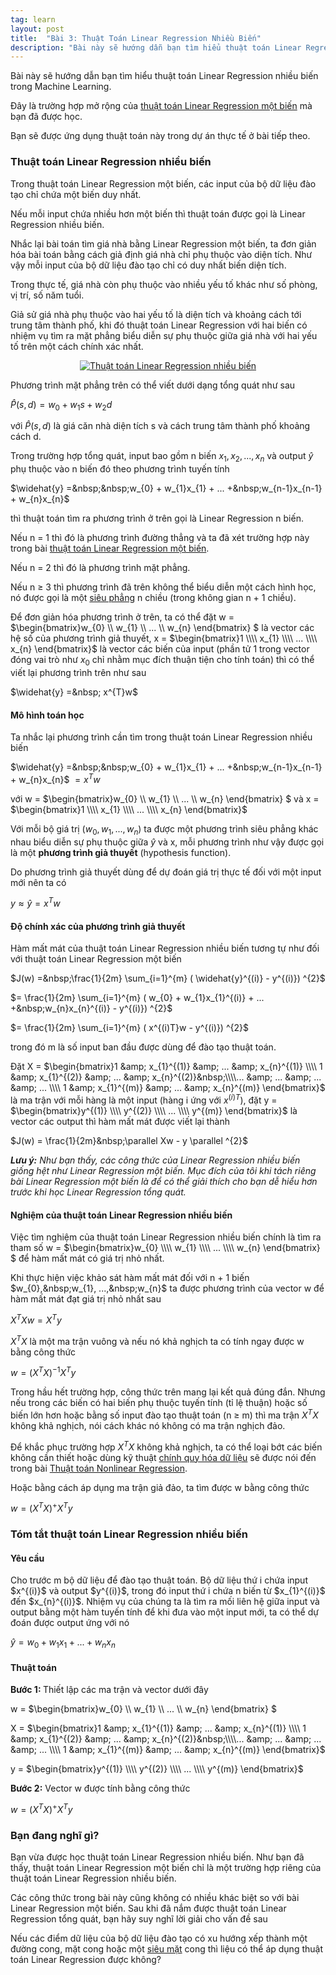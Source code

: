 ```yaml
---
tag: learn
layout: post
title:  "Bài 3: Thuật Toán Linear Regression Nhiều Biến"
description: "Bài này sẽ hướng dẫn bạn tìm hiểu thuật toán Linear Regression nhiều biến - một thuật toán rất quan trọng trong Machine Learning."
---
```


Bài này sẽ hướng dẫn bạn tìm hiểu thuật toán Linear Regression nhiều biến trong Machine Learning.

Đây là trường hợp mở rộng của <a href="https://www.dathoangblog.com/2018/07/linear-regression-mot-bien.html" rel="noopener" target="_blank">thuật toán Linear Regression một biến</a> mà bạn đã được học.

Bạn sẽ được ứng dụng thuật toán này trong dự án thực tế ở bài tiếp theo.
<!--more-->
<h3>
Thuật toán Linear Regression nhiều biến</h3>
Trong thuật toán Linear Regression một biến, các input của bộ dữ liệu đào tạo chỉ chứa một biến duy nhất.

Nếu mỗi input chứa nhiều hơn một biến thì thuật toán được gọi là Linear Regression nhiều biến.

Nhắc lại bài toán tìm giá nhà bằng Linear Regression một biến, ta đơn giản hóa bài toán bằng cách giả định giá nhà chỉ phụ thuộc vào diện tích. Như vậy mỗi input của bộ dữ liệu đào tạo chỉ có duy nhất biến diện tích.

Trong thực tế, giá nhà còn phụ thuộc vào nhiều yếu tố khác như số phòng, vị trí, số năm tuổi.

Giả sử giá nhà phụ thuộc vào hai yếu tố là diện tích và khoảng cách tới trung tâm thành phố, khi đó thuật toán Linear Regression với hai biến có nhiệm vụ tìm ra mặt phẳng biểu diễn sự phụ thuộc giữa giá nhà với hai yếu tố trên một cách chính xác nhất.


<div class="separator" style="clear: both; text-align: center;">
<a href="https://3.bp.blogspot.com/-hWOGLO2sbFo/W0VjsbIb33I/AAAAAAAAD1k/CvP6P3OvRwY5gewNdE7vqOWTtPW8R71QACPcBGAYYCw/s1600/figure_2.jpg" imageanchor="1" style="margin-left: 1em; margin-right: 1em;"><img alt="Thuật toán Linear Regression nhiều biến" border="0" data-original-height="418" data-original-width="500" src="https://3.bp.blogspot.com/-hWOGLO2sbFo/W0VjsbIb33I/AAAAAAAAD1k/CvP6P3OvRwY5gewNdE7vqOWTtPW8R71QACPcBGAYYCw/s1600/figure_2.jpg" title="Thuật toán Linear Regression nhiều biến" /></a></div>


Phương trình mặt phẳng trên có thể viết dưới dạng tổng quát như sau

$\widehat{P}(s, d) = w_{0} + w_{1}s + w_{2}d$

với $\widehat{P}(s, d)$ là giá căn nhà diện tích s và cách trung tâm thành phố khoảng cách d.

Trong trường hợp tổng quát, input bao gồm n biến $x_{1}, x_{2}, ..., x_{n}$ và output&nbsp;$\widehat{y}$ phụ thuộc vào n biến đó theo phương trình tuyến tính

$\widehat{y} =&nbsp;&nbsp;w_{0} + w_{1}x_{1} + ... +&nbsp;w_{n-1}x_{n-1} + w_{n}x_{n}$

thì thuật toán tìm ra phương trình ở trên gọi là Linear Regression n biến.

Nếu n = 1 thì đó là phương trình đường thẳng và ta đã xét trường hợp này trong bài <a href="https://www.dathoangblog.com/2018/07/linear-regression-mot-bien.html" rel="noopener" target="_blank">thuật toán Linear Regression một biến</a>.

Nếu n = 2 thì đó là phương trình mặt phẳng.

Nếu n ≥ 3 thì phương trình đã trên không thể biểu diễn một cách hình học, nó được gọi là một <a href="https://en.wikipedia.org/wiki/Hyperplane" rel="noopener" target="_blank">siêu phẳng</a> n chiều (trong không gian n + 1 chiều).

Để đơn giản hóa phương trình ở trên, ta có thể đặt w = $\begin{bmatrix}w_{0} \\\\ w_{1} \\\\ ... \\\\ w_{n} \end{bmatrix} $ là vector các hệ số của phương trình giả thuyết, x = $\begin{bmatrix}1 \\\\ x_{1} \\\\ ... \\\\ x_{n} \end{bmatrix}$ là vector các biến của input (phần tử 1 trong vector đóng vai trò như $x_{0}$ chỉ nhằm mục đích thuận tiện cho tính toán) thì có thể viết lại phương trình trên như sau

$\widehat{y} =&nbsp; x^{T}w$
<h4>
Mô hình toán học</h4>
Ta nhắc lại phương trình cần tìm trong thuật toán Linear Regression nhiều biến

$\widehat{y} =&nbsp;&nbsp;w_{0} + w_{1}x_{1} + ... +&nbsp;w_{n-1}x_{n-1} + w_{n}x_{n}$
$= x^{T}w$

với w = $\begin{bmatrix}w_{0} \\\\ w_{1} \\\\ ... \\\\ w_{n} \end{bmatrix} $ và x = $\begin{bmatrix}1 \\\\ x_{1} \\\\ ... \\\\ x_{n} \end{bmatrix}$

Với mỗi bộ giá trị ($w_{0}, w_{1}, ..., w_{n}$) ta được một phương trình siêu phẳng khác nhau biểu diễn sự phụ thuộc giữa $\widehat{y}$ và x, mỗi phương trình như vậy được gọi là một <b>phương trình giả thuyết</b> (hypothesis function).

Do phương trình giả thuyết dùng để dự đoán giá trị thực tế đối với một input mới nên ta có

$y \approx \widehat{y} = x^{T}w$
<h4>
Độ chính xác của phương trình giả thuyết</h4>
Hàm mất mát của thuật toán Linear Regression nhiều biến tương tự như đối với thuật toán Linear Regression một biến

$J(w) =&nbsp;\frac{1}{2m} \sum_{i=1}^{m} ( \widehat{y}^{(i)} - y^{(i)}) ^{2}$

$= \frac{1}{2m} \sum_{i=1}^{m} ( w_{0} + w_{1}x_{1}^{(i)} + ... +&nbsp;w_{n}x_{n}^{(i)} - y^{(i)}) ^{2}$

$= \frac{1}{2m} \sum_{i=1}^{m} ( x^{(i)T}w - y^{(i)}) ^{2}$

trong đó m là số input ban đầu được dùng để đào tạo thuật toán.

Đặt X = $\begin{bmatrix}1 &amp; x_{1}^{(1)} &amp; ... &amp; x_{n}^{(1)} \\\\ 1 &amp; x_{1}^{(2)} &amp; ... &amp; x_{n}^{(2)}&nbsp;\\\\... &amp; ... &amp; ... &amp; ... \\\\ 1 &amp; x_{1}^{(m)} &amp; ... &amp; x_{n}^{(m)} \end{bmatrix}$ là ma trận với mỗi hàng là một input (hàng i ứng với $x^{(i)T}$), đặt y = $\begin{bmatrix}y^{(1)} \\\\ y^{(2)} \\\\ ... \\\\ y^{(m)} \end{bmatrix}$ là vector các output thì hàm mất mát được viết lại thành

$J(w) = \frac{1}{2m}&nbsp;\parallel Xw - y \parallel ^{2}$

<em><strong>Lưu ý:</strong>&nbsp;Như bạn thấy, các công thức của Linear Regression nhiều biến giống hệt như Linear Regression một biến. Mục đích của tôi khi tách riêng bài Linear Regression một biến là để có thể giải thích cho bạn dễ hiểu hơn trước khi học Linear Regression tổng quát.</em>
<h4>
Nghiệm của thuật toán Linear Regression nhiều biến</h4>
Việc tìm nghiệm của thuật toán Linear Regression nhiều biến chính là&nbsp;tìm ra tham số w = $\begin{bmatrix}w_{0} \\\\ w_{1} \\\\ ... \\\\ w_{n} \end{bmatrix} $ để hàm mất mát có giá trị nhỏ nhất.

Khi thực hiện việc khảo sát hàm mất mát đối với n + 1 biến $w_{0},&nbsp;w_{1}, ...,&nbsp;w_{n}$ ta được phương trình của vector w để hàm mất mát đạt giá trị nhỏ nhất sau

$X^{T}Xw = X^{T}y$

$X^{T}X$ là một ma trận vuông và nếu nó khả nghịch ta có tính ngay được w bằng công thức

$w = (X^{T}X)^{-1}X^{T}y$

Trong hầu hết trường hợp, công thức trên mang lại kết quả đúng đắn. Nhưng nếu trong các biến có hai biến phụ thuộc tuyến tính (tỉ lệ thuận) hoặc số biến lớn hơn hoặc bằng số input đào tạo thuật toán (n ≥ m) thì ma trận $X^{T}X$ không khả nghịch, nói cách khác nó không có ma trận nghịch đảo.

Để khắc phục trường hợp $X^{T}X$ không khả nghịch, ta có thể loại bớt các biến không cần thiết hoặc dùng kỹ thuật <a href="https://en.wikipedia.org/wiki/Regularization_(mathematics)" target="_blank">chính quy hóa dữ liệu</a> sẽ được nói đến trong bài <a href="https://www.dathoangblog.com/2018/07/nonlinear-regression.html">Thuật toán Nonlinear Regression</a>.

Hoặc bằng cách áp dụng ma trận giả đảo, ta tìm được w bằng công thức

$w = (X^{T}X)^{+}X^{T}y$
<h3>
Tóm tắt thuật toán Linear Regression nhiều biến</h3>
<h4>
Yêu cầu</h4>
Cho trước m bộ dữ liệu để đào tạo thuật toán. Bộ dữ liệu thứ i chứa input $x^{(i)}$ và output $y^{(i)}$, trong đó input thứ i chứa n biến từ $x_{1}^{(i)}$ đến $x_{n}^{(i)}$. Nhiệm vụ của chúng ta là tìm ra mối liên hệ giữa input và output bằng một hàm tuyến tính để khi đưa vào một input mới, ta có thể dự đoán được output ứng với nó

$\widehat{y} = w_{0} + w_{1}x_{1} + ... + w_{n}x_{n}$
<h4>
Thuật toán</h4>
<strong>Bước 1:&nbsp;</strong>Thiết lập các ma trận và vector dưới đây

w = $\begin{bmatrix}w_{0} \\\\ w_{1} \\\\ ... \\\\ w_{n} \end{bmatrix} $

X = $\begin{bmatrix}1 &amp; x_{1}^{(1)} &amp; ... &amp; x_{n}^{(1)} \\\\ 1 &amp; x_{1}^{(2)} &amp; ... &amp; x_{n}^{(2)}&nbsp;\\\\... &amp; ... &amp; ... &amp; ... \\\\ 1 &amp; x_{1}^{(m)} &amp; ... &amp; x_{n}^{(m)} \end{bmatrix}$

y = $\begin{bmatrix}y^{(1)} \\\\ y^{(2)} \\\\ ... \\\\ y^{(m)} \end{bmatrix}$

<strong>Bước 2:</strong>&nbsp;Vector w được tính bằng công thức

$w = (X^{T}X)^{+}X^{T}y$
<h3>
Bạn đang nghĩ gì?</h3>
Bạn vừa được học thuật toán Linear Regression nhiều biến. Như bạn đã thấy, thuật toán Linear Regression một biến chỉ là một trường hợp riêng của thuật toán Linear Regression nhiều biến.

Các công thức trong bài này cũng không có nhiều khác biệt so với bài Linear Regression một biến.
Sau khi đã nắm được thuật toán Linear Regression tổng quát, bạn hãy suy nghĩ lời giải cho vấn đề sau

Nếu các điểm dữ liệu của bộ dữ liệu đào tạo có xu hướng xếp thành một đường cong, mặt cong hoặc một <a href="https://en.wikipedia.org/wiki/Hypersurface" rel="noopener" target="_blank">siêu mặt</a> cong thì liệu có thể áp dụng thuật toán Linear Regression được không?